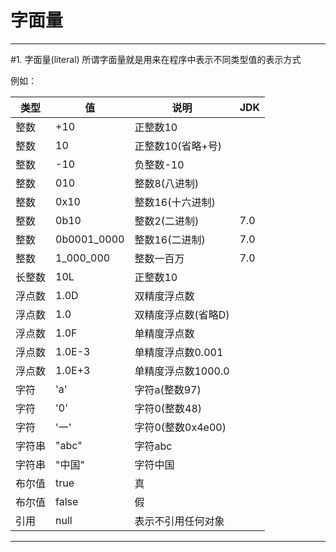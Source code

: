 # 字面量

***

#1. 字面量(literal)
所谓字面量就是用来在程序中表示不同类型值的表示方式

例如：

| 类型 | 值 | 说明 | JDK |
|---|---|---|---|
| 整数 | +10 | 正整数10 |   |
| 整数 | 10 | 正整数10(省略+号) |   |
| 整数 | -10 | 负整数-10 |   |
| 整数 | 010 | 整数8(八进制) |   |
| 整数 | 0x10 | 整数16(十六进制) |   |
| 整数 | 0b10 | 整数2(二进制) | 7.0 |
| 整数 | 0b0001_0000 | 整数16(二进制) | 7.0 |
| 整数 | 1_000_000 | 整数一百万 | 7.0 |
| 长整数 | 10L | 正整数10 |  |
| 浮点数 | 1.0D | 双精度浮点数 |   |
| 浮点数 | 1.0 | 双精度浮点数(省略D) |   |
| 浮点数 | 1.0F | 单精度浮点数 |   |
| 浮点数 | 1.0E-3 | 单精度浮点数0.001 |   |
| 浮点数 | 1.0E+3 | 单精度浮点数1000.0 |   |
| 字符 | 'a' | 字符a(整数97) |   |
| 字符 | '0' | 字符0(整数48) |   |
| 字符 | '一' | 字符0(整数0x4e00) |   |
| 字符串 | "abc" | 字符abc |   |
| 字符串 | "中国" | 字符中国 |   |
| 布尔值 | true | 真 |   |
| 布尔值 | false | 假 |   |
| 引用 | null | 表示不引用任何对象 |   |

***

